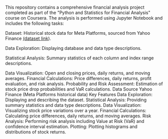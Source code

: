 This repository contains a comprehensive financial analysis project completed as part of the "Python and Statistics for Financial Analysis" course on Coursera. The analysis is performed using Jupyter Notebook and includes the following tasks:

Dataset: Historical stock data for Meta Platforms, sourced from Yahoo Finance [(dataset link](https://finance.yahoo.com/quote/META/history/)).

Data Exploration: Displaying database and data type descriptions.

Statistical Analysis: Summary statistics of each column and index range descriptions.

Data Visualization: Open and closing prices, daily returns, and moving averages.
Financial Calculations: Price differences, daily returns, profit evaluation, and risk analysis.
Probability and Risk Assessment: Estimation of stock price drop probabilities and VaR calculations.
Data Source
Yahoo Finance (Meta Platforms historical data)
Key Features
Data Exploration: Displaying and describing the dataset.
Statistical Analysis: Providing summary statistics and data type descriptions.
Data Visualization: Visualizing stock price variations over a year.
Financial Calculations: Calculating price differences, daily returns, and moving averages.
Risk Analysis: Performing risk analysis including Value at Risk (VaR) and confidence interval estimation.
Plotting: Plotting histograms and distributions of stock returns.
